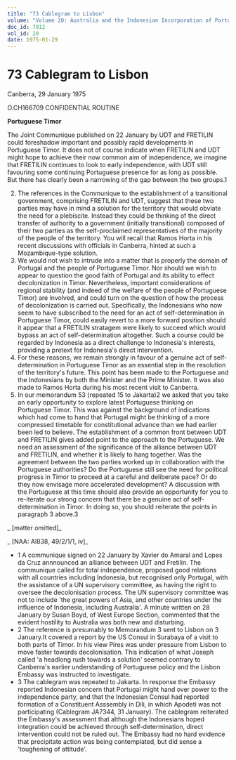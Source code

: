 ```yaml
---
title: "73 Cablegram to Lisbon"
volume: "Volume 20: Australia and the Indonesian Incorporation of Portuguese Timor, 1974-1976"
doc_id: 7912
vol_id: 20
date: 1975-01-29
---
```


# 73 Cablegram to Lisbon

Canberra, 29 January 1975

O.CH166709 CONFIDENTIAL ROUTINE

**Portuguese Timor**

The Joint Communique published on 22 January by UDT and FRETILIN could foreshadow important and possibly rapid developments in Portuguese Timor. It does not of course indicate when FRETILIN and UDT might hope to achieve their now common aim of independence, we imagine that FRETILIN continues to look to early independence, with UDT still favouring some continuing Portuguese presence for as long as possible. But there has clearly been a narrowing of the gap between the two groups.1

  2. The references in the Communique to the establishment of a transitional government, comprising FRETILIN and UDT, suggest that these two parties may have in mind a solution for the territory that would obviate the need for a plebiscite. Instead they could be thinking of the direct transfer of authority to a government (initially transitional) composed of their two parties as the self-proclaimed representatives of the majority of the people of the territory. You will recall that Ramos Horta in his recent discussions with officials in Canberra, hinted at such a Mozambique-type solution.
  3. We would not wish to intrude into a matter that is properly the domain of Portugal and the people of Portuguese Timor. Nor should we wish to appear to question the good faith of Portugal and its ability to effect decolonization in Timor. Nevertheless, important considerations of regional stability (and indeed of the welfare of the people of Portuguese Timor) are involved, and could turn on the question of how the process of decolonization is carried out. Specifically, the Indonesians who now seem to have subscribed to the need for an act of self-determination in Portuguese Timor, could easily revert to a more forward position should it appear that a FRETILIN stratagem were likely to succeed which would bypass an act of self-determination altogether. Such a course could be regarded by Indonesia as a direct challenge to Indonesia's interests, providing a pretext for Indonesia's direct intervention.
  4. For these reasons, we remain strongly in favour of a genuine act of self-determination in Portuguese Timor as an essential step in the resolution of the territory's future. This point has been made to the Portuguese and the Indonesians by both the Minister and the Prime Minister. It was also made to Ramos Horta during his most recent visit to Canberra.
  5. In our memorandum 53 (repeated 15 to Jakarta)2 we asked that you take an early opportunity to explore latest Portuguese thinking on Portuguese Timor. This was against the background of indications which had come to hand that Portugal might be thinking of a more compressed timetable for constitutional advance than we had earlier been led to believe. The establishment of a common front between UDT and FRETILIN gives added point to the approach to the Portuguese. We need an assessment of the significance of the alliance between UDT and FRETILIN, and whether it is likely to hang together. Was the agreement between the two parties worked up in collaboration with the Portuguese authorities? Do the Portuguese still see the need for political progress in Timor to proceed at a careful and deliberate pace? Or do they now envisage more accelerated development? A discussion with the Portuguese at this time should also provide an opportunity for you to re-iterate our strong concern that there be a genuine act of self-determination in Timor. In doing so, you should reiterate the points in paragraph 3 above.3



_ [matter omitted]_

_ [NAA: Al838, 49/2/1/1, iv]_

  * 1 A communique signed on 22 January by Xavier do Amaral and Lopes da Cruz annnounced an alliance between UDT and Fretilin. The communique called for total independence, proposed good relations with all countries including Indonesia, but recognised only Portugal, with the assistance of a UN supervisory committee, as having the right to oversee the decolonisation process. The UN supervisory committee was not to include 'the great powers of Asia, and other countries under the influence of Indonesia, including Australia'. A minute written on 28 January by Susan Boyd, of West Europe Section, commented that the evident hostility to Australia was both new and disturbing.
  * 2 The reference is presumably to Memorandum 3 sent to Lisbon on 3 January.It covered a report by the US Consul in Surabaya of a visit to both parts of Timor. In his view Pires was under pressure from Lisbon to move faster towards decolonisation. This indication of what Joseph called 'a headlong rush towards a solution' seemed contrary to Canberra's earlier understanding of Portuguese policy and the Lisbon Embassy was instructed to investigate.
  * 3 The cablegram was repeated to Jakarta. In response the Embassy reported Indonesian concern that Portugal might hand over power to the independence party, and that the Indonesian Consul had reported formation of a Constituent Asssembly in Dili, in which Apodeti was not participating (Cablegram JA7344, 31 January). The cablegram reiterated the Embassy's assessment that although the Indonesians hoped integration could be achieved through self-determination, direct intervention could not be ruled out. The Embassy had no hard evidence that precipitate action was being contemplated, but did sense a 'toughening of attitude'.


